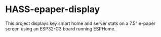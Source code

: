 # HASS-epaper-display
This project displays key smart home and server stats on a 7.5" e-paper screen using an ESP32-C3 board running ESPHome.
